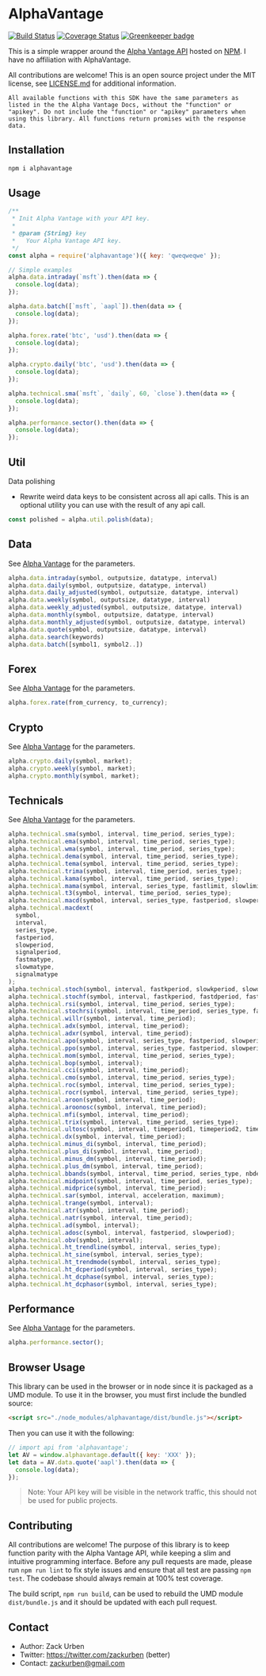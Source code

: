 # AlphaVantage

[![Build Status](https://travis-ci.org/zackurben/alphavantage.svg?branch=master)](https://travis-ci.org/zackurben/alphavantage)
[![Coverage Status](https://coveralls.io/repos/github/zackurben/alphavantage/badge.svg?branch=master)](https://coveralls.io/github/zackurben/alphavantage?branch=master)
[![Greenkeeper badge](https://badges.greenkeeper.io/zackurben/alphavantage.svg)](https://greenkeeper.io/)

This is a simple wrapper around the [Alpha Vantage API](https://www.alphavantage.co/documentation/) hosted on [NPM](https://www.npmjs.com/package/alphavantage). I have no affiliation with AlphaVantage.

All contributions are welcome! This is an open source project under the MIT license, see [LICENSE.md](LICENSE.md) for additional information.

`All available functions with this SDK have the same parameters as listed in the the Alpha Vantage Docs, without the "function" or "apikey". Do not include the "function" or "apikey" parameters when using this library. All functions return promises with the response data.`

## Installation

```bash
npm i alphavantage
```

## Usage

```javascript
/**
 * Init Alpha Vantage with your API key.
 *
 * @param {String} key
 *   Your Alpha Vantage API key.
 */
const alpha = require('alphavantage')({ key: 'qweqweqwe' });

// Simple examples
alpha.data.intraday(`msft`).then(data => {
  console.log(data);
});

alpha.data.batch([`msft`, `aapl`]).then(data => {
  console.log(data);
});

alpha.forex.rate('btc', 'usd').then(data => {
  console.log(data);
});

alpha.crypto.daily('btc', 'usd').then(data => {
  console.log(data);
});

alpha.technical.sma(`msft`, `daily`, 60, `close`).then(data => {
  console.log(data);
});

alpha.performance.sector().then(data => {
  console.log(data);
});
```

## Util

Data polishing

- Rewrite weird data keys to be consistent across all api calls. This is an optional utility you can use with the result of any api call.

```javascript
const polished = alpha.util.polish(data);
```

## Data

See [Alpha Vantage](https://www.alphavantage.co/documentation/#time-series-data) for the parameters.

```javascript
alpha.data.intraday(symbol, outputsize, datatype, interval)
alpha.data.daily(symbol, outputsize, datatype, interval)
alpha.data.daily_adjusted(symbol, outputsize, datatype, interval)
alpha.data.weekly(symbol, outputsize, datatype, interval)
alpha.data.weekly_adjusted(symbol, outputsize, datatype, interval)
alpha.data.monthly(symbol, outputsize, datatype, interval)
alpha.data.monthly_adjusted(symbol, outputsize, datatype, interval)
alpha.data.quote(symbol, outputsize, datatype, interval)
alpha.data.search(keywords)
alpha.data.batch([symbol1, symbol2..])
```

## Forex

See [Alpha Vantage](https://www.alphavantage.co/documentation/#fx) for the parameters.

```javascript
alpha.forex.rate(from_currency, to_currency);
```

## Crypto

See [Alpha Vantage](https://www.alphavantage.co/documentation/#digital-currency) for the parameters.

```javascript
alpha.crypto.daily(symbol, market);
alpha.crypto.weekly(symbol, market);
alpha.crypto.monthly(symbol, market);
```

## Technicals

See [Alpha Vantage](https://www.alphavantage.co/documentation/#technical-indicators) for the parameters.

```javascript
alpha.technical.sma(symbol, interval, time_period, series_type);
alpha.technical.ema(symbol, interval, time_period, series_type);
alpha.technical.wma(symbol, interval, time_period, series_type);
alpha.technical.dema(symbol, interval, time_period, series_type);
alpha.technical.tema(symbol, interval, time_period, series_type);
alpha.technical.trima(symbol, interval, time_period, series_type);
alpha.technical.kama(symbol, interval, time_period, series_type);
alpha.technical.mama(symbol, interval, series_type, fastlimit, slowlimit);
alpha.technical.t3(symbol, interval, time_period, series_type);
alpha.technical.macd(symbol, interval, series_type, fastperiod, slowperiod, signalperiod);
alpha.technical.macdext(
  symbol,
  interval,
  series_type,
  fastperiod,
  slowperiod,
  signalperiod,
  fastmatype,
  slowmatype,
  signalmatype
);
alpha.technical.stoch(symbol, interval, fastkperiod, slowkperiod, slowdperiod, slowkmatype, slowdmatype);
alpha.technical.stochf(symbol, interval, fastkperiod, fastdperiod, fastdmatype);
alpha.technical.rsi(symbol, interval, time_period, series_type);
alpha.technical.stochrsi(symbol, interval, time_period, series_type, fastkperiod, slowdperiod, fastdmatype);
alpha.technical.willr(symbol, interval, time_period);
alpha.technical.adx(symbol, interval, time_period);
alpha.technical.adxr(symbol, interval, time_period);
alpha.technical.apo(symbol, interval, series_type, fastperiod, slowperiod, matype);
alpha.technical.ppo(symbol, interval, series_type, fastperiod, slowperiod, matype);
alpha.technical.mom(symbol, interval, time_period, series_type);
alpha.technical.bop(symbol, interval);
alpha.technical.cci(symbol, interval, time_period);
alpha.technical.cmo(symbol, interval, time_period, series_type);
alpha.technical.roc(symbol, interval, time_period, series_type);
alpha.technical.rocr(symbol, interval, time_period, series_type);
alpha.technical.aroon(symbol, interval, time_period);
alpha.technical.aroonosc(symbol, interval, time_period);
alpha.technical.mfi(symbol, interval, time_period);
alpha.technical.trix(symbol, interval, time_period, series_type);
alpha.technical.ultosc(symbol, interval, timeperiod1, timeperiod2, timeperiod3);
alpha.technical.dx(symbol, interval, time_period);
alpha.technical.minus_di(symbol, interval, time_period);
alpha.technical.plus_di(symbol, interval, time_period);
alpha.technical.minus_dm(symbol, interval, time_period);
alpha.technical.plus_dm(symbol, interval, time_period);
alpha.technical.bbands(symbol, interval, time_period, series_type, nbdevup, nbdevdn);
alpha.technical.midpoint(symbol, interval, time_period, series_type);
alpha.technical.midprice(symbol, interval, time_period);
alpha.technical.sar(symbol, interval, acceleration, maximum);
alpha.technical.trange(symbol, interval);
alpha.technical.atr(symbol, interval, time_period);
alpha.technical.natr(symbol, interval, time_period);
alpha.technical.ad(symbol, interval);
alpha.technical.adosc(symbol, interval, fastperiod, slowperiod);
alpha.technical.obv(symbol, interval);
alpha.technical.ht_trendline(symbol, interval, series_type);
alpha.technical.ht_sine(symbol, interval, series_type);
alpha.technical.ht_trendmode(symbol, interval, series_type);
alpha.technical.ht_dcperiod(symbol, interval, series_type);
alpha.technical.ht_dcphase(symbol, interval, series_type);
alpha.technical.ht_dcphasor(symbol, interval, series_type);
```

## Performance

See [Alpha Vantage](https://www.alphavantage.co/documentation/#sector-information) for the parameters.

```javascript
alpha.performance.sector();
```

## Browser Usage

This library can be used in the browser or in node since it is packaged as a UMD module. To use it in the browser, you must first include the bundled source:

```html
<script src="./node_modules/alphavantage/dist/bundle.js"></script>
```

Then you can use it with the following:

```js
// import api from 'alphavantage';
let AV = window.alphavantage.default({ key: 'XXX' });
let data = AV.data.quote('aapl').then(data => {
  console.log(data);
});
```

> Note: Your API key will be visible in the network traffic, this should not be used for public projects.

## Contributing

All contributions are welcome! The purpose of this library is to keep function parity with the Alpha Vantage API, while keeping a slim and intuitive programming interface. Before any pull requests are made, please run `npm run lint` to fix style issues and ensure that all test are passing `npm test`. The codebase should always remain at 100% test coverage.

The build script, `npm run build`, can be used to rebuild the UMD module `dist/bundle.js` and it should be updated with each pull request.

## Contact

- Author: Zack Urben
- Twitter: https://twitter.com/zackurben (better)
- Contact: zackurben@gmail.com
